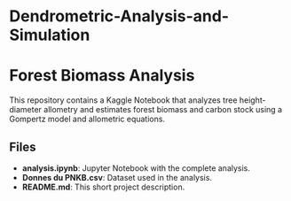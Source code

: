 # Dendrometric-Analysis-and-Simulation

# Forest Biomass Analysis

This repository contains a Kaggle Notebook that analyzes tree height-diameter allometry and estimates forest biomass and carbon stock using a Gompertz model and allometric equations.

## Files
- **analysis.ipynb**: Jupyter Notebook with the complete analysis.
- **Donnes du PNKB.csv**: Dataset used in the analysis.
- **README.md**: This short project description.


